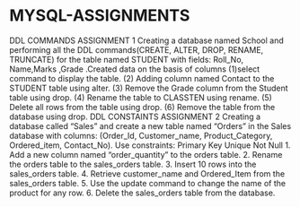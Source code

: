 # MYSQL-ASSIGNMENTS
DDL COMMANDS ASSIGNMENT 1
Creating a database named School and performing all the DDL commands(CREATE, ALTER, DROP, RENAME, TRUNCATE) for the table named STUDENT with fields: Roll_No, Name,Marks ,Grade .Created data on the basis of columns (1)select command to display the table. (2) Adding column named Contact to the STUDENT table using alter. (3) Remove the Grade column from the Student table using drop. (4) Rename the table to CLASSTEN using rename. (5) Delete all rows from the table using drop. (6) Remove the table from the database using drop.
DDL CONSTAINTS ASSIGNMENT 2
Creating a database called “Sales” and create a new table named “Orders” in the Sales database with columns: (Order_Id, Customer_name, Product_Category, Ordered_item, Contact_No). Use constraints: Primary Key Unique Not Null 1. Add a new column named “order_quantity” to the orders table. 2. Rename the orders table to the sales_orders table. 3. Insert 10 rows into the sales_orders table. 4. Retrieve customer_name and Ordered_Item from the sales_orders table. 5. Use the update command to change the name of the product for any row. 6. Delete the sales_orders table from the database.
